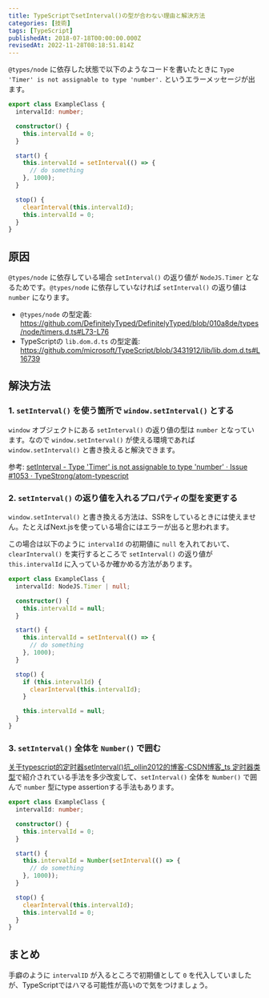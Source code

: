 ```yaml
---
title: TypeScriptでsetInterval()の型が合わない理由と解決方法
categories: [技術]
tags: [TypeScript]
publishedAt: 2018-07-18T00:00:00.000Z
revisedAt: 2022-11-28T08:18:51.814Z
---
```


`@types/node` に依存した状態で以下のようなコードを書いたときに `Type 'Timer' is not assignable to type 'number'.` というエラーメッセージが出ます。

```typescript
export class ExampleClass {
  intervalId: number;

  constructor() {
    this.intervalId = 0;
  }

  start() {
    this.intervalId = setInterval(() => {
      // do something
    }, 1000);
  }

  stop() {
    clearInterval(this.intervalId);
    this.intervalId = 0;
  }
}
```

## 原因

`@types/node` に依存している場合 `setInterval()` の返り値が `NodeJS.Timer` となるためです。`@types/node` に依存していなければ `setInterval()` の返り値は `number` になります。

*  `@types/node` の型定義: https://github.com/DefinitelyTyped/DefinitelyTyped/blob/010a8de/types/node/timers.d.ts#L73-L76
* TypeScriptの `lib.dom.d.ts` の型定義: https://github.com/microsoft/TypeScript/blob/3431912/lib/lib.dom.d.ts#L16739

## 解決方法

### 1. `setInterval()` を使う箇所で `window.setInterval()` とする

`window` オブジェクトにある `setInterval()` の返り値の型は `number` となっています。なので `window.setInterval()` が使える環境であれば `window.setInterval()` と書き換えると解決できます。

参考: [setInterval - Type 'Timer' is not assignable to type 'number' · Issue #1053 · TypeStrong/atom-typescript](https://github.com/TypeStrong/atom-typescript/issues/1053#issuecomment-321126192)

### 2. `setInterval()` の返り値を入れるプロパティの型を変更する

`window.setInterval()` と書き換える方法は、SSRをしているときには使えません。たとえばNext.jsを使っている場合にはエラーが出ると思われます。

この場合は以下のように `intervalId` の初期値に `null` を入れておいて、`clearInterval()` を実行するところで `setInterval()` の返り値が `this.intervalId` に入っているか確かめる方法があります。

```typescript
export class ExampleClass {
  intervalId: NodeJS.Timer | null;

  constructor() {
    this.intervalId = null;
  }

  start() {
    this.intervalId = setInterval(() => {
      // do something
    }, 1000);
  }

  stop() {
    if (this.intervalId) {
      clearInterval(this.intervalId);
    }

    this.intervalId = null;
  }
}
```

### 3. `setInterval()` 全体を `Number()` で囲む

[关于typescript的定时器setInterval()坑_ollin2012的博客-CSDN博客_ts 定时器类型](https://blog.csdn.net/ollin2012/article/details/88963553)で紹介されている手法を多少改変して、`setInterval()` 全体を `Number()` で囲んで `number` 型にtype assertionする手法もあります。

```typescript
export class ExampleClass {
  intervalId: number;

  constructor() {
    this.intervalId = 0;
  }

  start() {
    this.intervalId = Number(setInterval(() => {
      // do something
    }, 1000));
  }

  stop() {
    clearInterval(this.intervalId);
    this.intervalId = 0;
  }
}
```

## まとめ

手癖のように `intervalID` が入るところで初期値として `0` を代入していましたが、TypeScriptではハマる可能性が高いので気をつけましょう。
